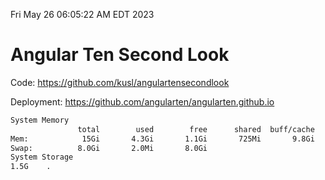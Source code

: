 Fri May 26 06:05:22 AM EDT 2023

# Angular Ten Second Look

Code: https://github.com/kusl/angulartensecondlook

Deployment: https://github.com/angularten/angularten.github.io

```bash
System Memory
               total        used        free      shared  buff/cache   available
Mem:            15Gi       4.3Gi       1.1Gi       725Mi       9.8Gi       9.9Gi
Swap:          8.0Gi       2.0Mi       8.0Gi
System Storage
1.5G	.
```
```bash
